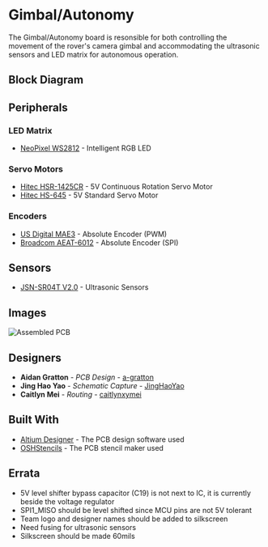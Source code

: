 # Gimbal/Autonomy

The Gimbal/Autonomy board is resonsible for both controlling the movement of the rover's camera gimbal
and accommodating the ultrasonic sensors and LED matrix for autonomous operation.

## Block Diagram



## Peripherals


### LED Matrix

* [NeoPixel WS2812](https://cdn-shop.adafruit.com/datasheets/WS2812.pdf) - Intelligent RGB LED


### Servo Motors

* [Hitec HSR-1425CR](https://hitecrcd.com/products/servos/robotic-servos/hsr1425/product) - 5V Continuous Rotation Servo Motor
* [Hitec HS-645](https://hitecrcd.com/products/servos/sport-servos/analog-sport-servos/hs-645mg/product) - 5V Standard Servo Motor


### Encoders

* [US Digital MAE3](https://www.usdigital.com/products/encoders/absolute/magnetic/MAE3) - Absolute Encoder (PWM)
* [Broadcom AEAT-6012](https://www.broadcom.com/products/motion-control-encoders/magnetic-encoders/aeat-6012-a06) - Absolute Encoder (SPI)


## Sensors

* [JSN-SR04T V2.0](https://www.makerfabs.com/water-proof-ultrasonic-ranger-jsn-sr04t-v2.0.html) - Ultrasonic Sensors


## Images
![Assembled PCB](https://github.com/uwrobotics/MarsRover2020-PCB/blob/master/Projects/Gimbal/Rev1/images/Rev1%20Assembled%20Board.jpg)


## Designers

* **Aidan Gratton** - *PCB Design* - [a-gratton](https://github.com/a-gratton)
* **Jing Hao Yao** - *Schematic Capture* - [JingHaoYao](https://github.com/JingHaoYao)
* **Caitlyn Mei** - *Routing* - [caitlynxymei](https://github.com/caitlynxymei)


## Built With

* [Altium Designer](https://www.altium.com/) - The PCB design software used
* [OSHStencils](https://www.oshstencils.com/) - The PCB stencil maker used


## Errata

* 5V level shifter bypass capacitor (C19) is not next to IC, it is currently beside the voltage regulator
* SPI1_MISO should be level shifted since MCU pins are not 5V tolerant
* Team logo and designer names should be added to silkscreen
* Need fusing for ultrasonic sensors
* Silkscreen should be made 60mils


